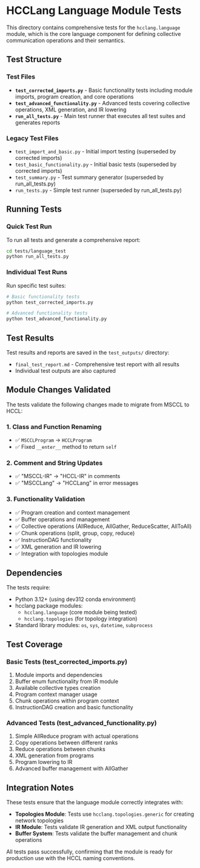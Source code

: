 # HCCLang Language Module Tests

This directory contains comprehensive tests for the `hcclang.language` module, which is the core language component for defining collective communication operations and their semantics.

## Test Structure

### Test Files

- **`test_corrected_imports.py`** - Basic functionality tests including module imports, program creation, and core operations
- **`test_advanced_functionality.py`** - Advanced tests covering collective operations, XML generation, and IR lowering
- **`run_all_tests.py`** - Main test runner that executes all test suites and generates reports

### Legacy Test Files

- `test_import_and_basic.py` - Initial import testing (superseded by corrected imports)
- `test_basic_functionality.py` - Initial basic tests (superseded by corrected imports)
- `test_summary.py` - Test summary generator (superseded by run_all_tests.py)
- `run_tests.py` - Simple test runner (superseded by run_all_tests.py)

## Running Tests

### Quick Test Run

To run all tests and generate a comprehensive report:

```bash
cd tests/language_test
python run_all_tests.py
```

### Individual Test Runs

Run specific test suites:

```bash
# Basic functionality tests
python test_corrected_imports.py

# Advanced functionality tests  
python test_advanced_functionality.py
```

## Test Results

Test results and reports are saved in the `test_outputs/` directory:

- `final_test_report.md` - Comprehensive test report with all results
- Individual test outputs are also captured

## Module Changes Validated

The tests validate the following changes made to migrate from MSCCL to HCCL:

### 1. Class and Function Renaming
- ✅ `MSCCLProgram` → `HCCLProgram`
- ✅ Fixed `__enter__` method to return `self`

### 2. Comment and String Updates
- ✅ "MSCCL-IR" → "HCCL-IR" in comments
- ✅ "MSCCLang" → "HCCLang" in error messages

### 3. Functionality Validation
- ✅ Program creation and context management
- ✅ Buffer operations and management
- ✅ Collective operations (AllReduce, AllGather, ReduceScatter, AllToAll)
- ✅ Chunk operations (split, group, copy, reduce)
- ✅ InstructionDAG functionality
- ✅ XML generation and IR lowering
- ✅ Integration with topologies module

## Dependencies

The tests require:
- Python 3.12+ (using dev312 conda environment)
- hcclang package modules:
  - `hcclang.language` (core module being tested)
  - `hcclang.topologies` (for topology integration)
- Standard library modules: `os`, `sys`, `datetime`, `subprocess`

## Test Coverage

### Basic Tests (test_corrected_imports.py)
1. Module imports and dependencies
2. Buffer enum functionality from IR module
3. Available collective types creation
4. Program context manager usage
5. Chunk operations within program context
6. InstructionDAG creation and basic functionality

### Advanced Tests (test_advanced_functionality.py)
1. Simple AllReduce program with actual operations
2. Copy operations between different ranks
3. Reduce operations between chunks
4. XML generation from programs
5. Program lowering to IR
6. Advanced buffer management with AllGather

## Integration Notes

These tests ensure that the language module correctly integrates with:
- **Topologies Module**: Tests use `hcclang.topologies.generic` for creating network topologies
- **IR Module**: Tests validate IR generation and XML output functionality
- **Buffer System**: Tests validate the buffer management and chunk operations

All tests pass successfully, confirming that the module is ready for production use with the HCCL naming conventions. 
